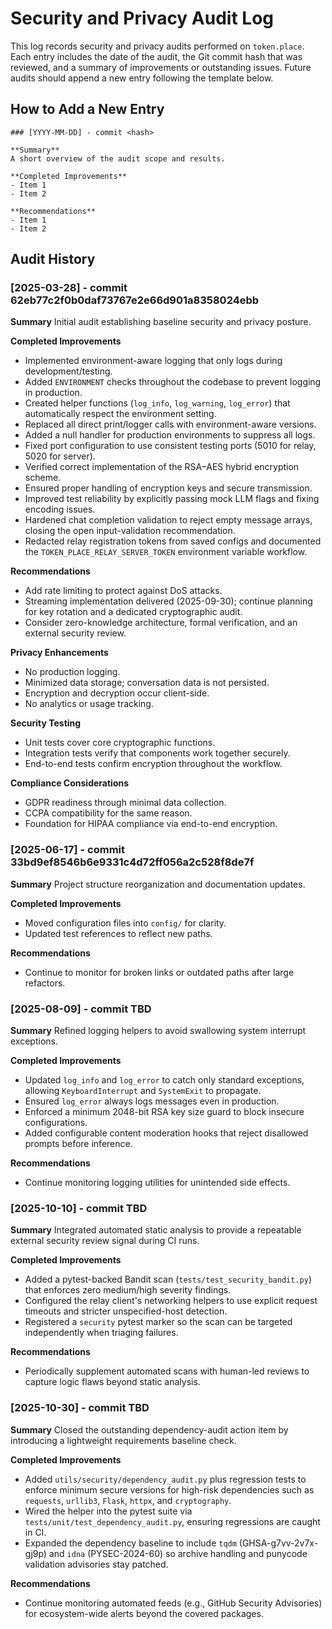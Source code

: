 # Security and Privacy Audit Log

This log records security and privacy audits performed on `token.place`.
Each entry includes the date of the audit, the Git commit hash that was
reviewed, and a summary of improvements or outstanding issues. Future audits
should append a new entry following the template below.

## How to Add a New Entry

```
### [YYYY-MM-DD] - commit <hash>

**Summary**
A short overview of the audit scope and results.

**Completed Improvements**
- Item 1
- Item 2

**Recommendations**
- Item 1
- Item 2
```

## Audit History

### [2025-03-28] - commit 62eb77c2f0b0daf73767e2e66d901a8358024ebb

**Summary**
Initial audit establishing baseline security and privacy posture.

**Completed Improvements**
- Implemented environment-aware logging that only logs during development/testing.
- Added `ENVIRONMENT` checks throughout the codebase to prevent logging in production.
- Created helper functions (`log_info`, `log_warning`, `log_error`) that automatically respect the environment setting.
- Replaced all direct print/logger calls with environment-aware versions.
- Added a null handler for production environments to suppress all logs.
- Fixed port configuration to use consistent testing ports (5010 for relay, 5020 for server).
- Verified correct implementation of the RSA–AES hybrid encryption scheme.
- Ensured proper handling of encryption keys and secure transmission.
- Improved test reliability by explicitly passing mock LLM flags and fixing encoding issues.
- Hardened chat completion validation to reject empty message arrays, closing the open
  input-validation recommendation.
- Redacted relay registration tokens from saved configs and documented the
  `TOKEN_PLACE_RELAY_SERVER_TOKEN` environment variable workflow.

**Recommendations**
- Add rate limiting to protect against DoS attacks.
- Streaming implementation delivered (2025-09-30); continue planning for key rotation and a dedicated cryptographic audit.
- Consider zero-knowledge architecture, formal verification, and an external security review.

**Privacy Enhancements**
- No production logging.
- Minimized data storage; conversation data is not persisted.
- Encryption and decryption occur client-side.
- No analytics or usage tracking.

**Security Testing**
- Unit tests cover core cryptographic functions.
- Integration tests verify that components work together securely.
- End-to-end tests confirm encryption throughout the workflow.

**Compliance Considerations**
- GDPR readiness through minimal data collection.
- CCPA compatibility for the same reason.
- Foundation for HIPAA compliance via end-to-end encryption.

### [2025-06-17] - commit 33bd9ef8546b6e9331c4d72ff056a2c528f8de7f

**Summary**
Project structure reorganization and documentation updates.

**Completed Improvements**
- Moved configuration files into `config/` for clarity.
- Updated test references to reflect new paths.

**Recommendations**
- Continue to monitor for broken links or outdated paths after large refactors.

### [2025-08-09] - commit TBD

**Summary**
Refined logging helpers to avoid swallowing system interrupt exceptions.

**Completed Improvements**
- Updated `log_info` and `log_error` to catch only standard exceptions, allowing
  `KeyboardInterrupt` and `SystemExit` to propagate.
- Ensured `log_error` always logs messages even in production.
- Enforced a minimum 2048-bit RSA key size guard to block insecure configurations.
- Added configurable content moderation hooks that reject disallowed prompts before inference.

**Recommendations**
- Continue monitoring logging utilities for unintended side effects.

### [2025-10-10] - commit TBD

**Summary**
Integrated automated static analysis to provide a repeatable external security
review signal during CI runs.

**Completed Improvements**
- Added a pytest-backed Bandit scan (`tests/test_security_bandit.py`) that enforces zero
  medium/high severity findings.
- Configured the relay client's networking helpers to use explicit request timeouts and
  stricter unspecified-host detection.
- Registered a `security` pytest marker so the scan can be targeted independently when
  triaging failures.

**Recommendations**
- Periodically supplement automated scans with human-led reviews to capture logic flaws
  beyond static analysis.

### [2025-10-30] - commit TBD

**Summary**
Closed the outstanding dependency-audit action item by introducing a lightweight
requirements baseline check.

**Completed Improvements**
- Added `utils/security/dependency_audit.py` plus regression tests to enforce minimum
  secure versions for high-risk dependencies such as `requests`, `urllib3`, `Flask`,
  `httpx`, and `cryptography`.
- Wired the helper into the pytest suite via `tests/unit/test_dependency_audit.py`,
  ensuring regressions are caught in CI.
- Expanded the dependency baseline to include `tqdm` (GHSA-g7vv-2v7x-gj9p) and
  `idna` (PYSEC-2024-60) so archive handling and punycode validation advisories stay
  patched.

**Recommendations**
- Continue monitoring automated feeds (e.g., GitHub Security Advisories) for
  ecosystem-wide alerts beyond the covered packages.
